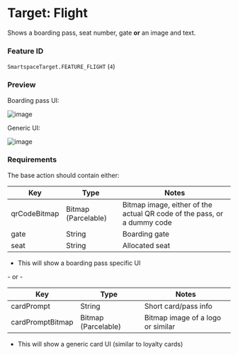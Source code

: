 # Target: Flight

Shows a boarding pass, seat number, gate **or** an image and text.

### Feature ID

`SmartspaceTarget.FEATURE_FLIGHT` (`4`)

### Preview

Boarding pass UI:

![image](https://user-images.githubusercontent.com/3430869/142784887-b6333158-6cf1-4a62-8888-d70c1ddb4f29.png)

Generic UI:

![image](https://user-images.githubusercontent.com/3430869/142784902-9f16e27d-8ec4-4187-bcc2-dc462f7fe17c.png)


### Requirements

The base action should contain either:

| Key | Type | Notes |
| - | - | - |
| qrCodeBitmap | Bitmap (Parcelable) | Bitmap image, either of the actual QR code of the pass, or a dummy code |
| gate | String | Boarding gate |
| seat | String | Allocated seat | 

* This will show a boarding pass specific UI

\- or -

| Key | Type | Notes |
| - | - | - |
| cardPrompt | String | Short card/pass info | 
| cardPromptBitmap | Bitmap (Parcelable) | Bitmap image of a logo or similar |

* This will show a generic card UI (similar to loyalty cards)
